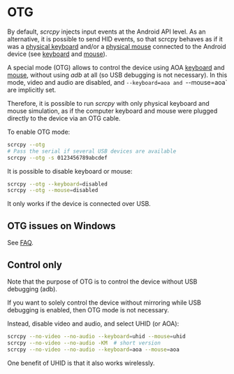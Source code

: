 # OTG

By default, _scrcpy_ injects input events at the Android API level. As an
alternative, it is possible to send HID events, so that scrcpy behaves as if it
was a [physical keyboard] and/or a [physical mouse] connected to the Android
device (see [keyboard](keyboard.md) and [mouse](mouse.md)).

[physical keyboard]: keyboard.md#physical-keyboard-simulation
[physical mouse]: mouse.md#physical-mouse-simulation

A special mode (OTG) allows to control the device using AOA
[keyboard](keyboard.md#aoa) and [mouse](mouse.md#aoa), without using _adb_ at
all (so USB debugging is not necessary). In this mode, video and audio are
disabled, and `--keyboard=aoa and `--mouse=aoa` are implicitly set.

Therefore, it is possible to run _scrcpy_ with only physical keyboard and mouse
simulation, as if the computer keyboard and mouse were plugged directly to the
device via an OTG cable.

To enable OTG mode:

```bash
scrcpy --otg
# Pass the serial if several USB devices are available
scrcpy --otg -s 0123456789abcdef
```

It is possible to disable keyboard or mouse:

```bash
scrcpy --otg --keyboard=disabled
scrcpy --otg --mouse=disabled
```

It only works if the device is connected over USB.

## OTG issues on Windows

See [FAQ](/FAQ.md#otg-issues-on-windows).


## Control only

Note that the purpose of OTG is to control the device without USB debugging
(adb).

If you want to solely control the device without mirroring while USB debugging
is enabled, then OTG mode is not necessary.

Instead, disable video and audio, and select UHID (or AOA):

```bash
scrcpy --no-video --no-audio --keyboard=uhid --mouse=uhid
scrcpy --no-video --no-audio -KM  # short version
scrcpy --no-video --no-audio --keyboard=aoa --mouse=aoa
```

One benefit of UHID is that it also works wirelessly.
